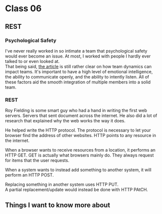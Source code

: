 # Class 06

## REST

### Psychological Safety

I've never really worked in so intimate a team that psychological safety would ever become an issue. At most, I worked with people I hardly ever talked to or even looked at.  
That being said, [the article](https://www.nytimes.com/2016/02/28/magazine/what-google-learned-from-its-quest-to-build-the-perfect-team.html) is still rather clear on how team dynamics can impact teams. It's important to have a high level of emotional intelligence, the ability to communicate openly, and the ability to intently listen. All of these factors aid the smooth integration of multiple members into a solid team.

### REST

Roy Fielding is some smart guy who had a hand in writing the first web servers. Servers that sent document across the internet. He also did a lot of research that explained why the web works the way it does.

He helped write the HTTP protocol. The protocol is necessary to let your browser find the address of other websites. HTTP points to any resource in the internet.

When a browser wants to receive resources from a location, it performs an HTTP GET. GET is actually what browsers mainly do. They always request for items that the user requests.

When a system wants to instead add something to another system, it will perform an HTTP POST.

Replacing something in another system uses HTTP PUT.  
A partial replacement/update would instead be done with HTTP PAtCH.

## Things I want to know more about
